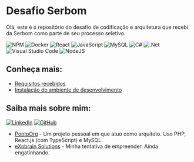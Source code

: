 # Desafio Serbom

Olá, este é o repositório do desafio de codificação e arquitetura que recebi da Serbom como parte de seu processo seletivo.

![NPM](https://img.shields.io/badge/NPM-%23CB3837.svg?style=for-the-badge&logo=npm&logoColor=white) ![Docker](https://img.shields.io/badge/docker-%230db7ed.svg?style=for-the-badge&logo=docker&logoColor=white) ![React](https://img.shields.io/badge/react-%2320232a.svg?style=for-the-badge&logo=react&logoColor=%2361DAFB) ![JavaScript](https://img.shields.io/badge/javascript-%23323330.svg?style=for-the-badge&logo=javascript&logoColor=%23F7DF1E) ![MySQL](https://img.shields.io/badge/mysql-4479A1.svg?style=for-the-badge&logo=mysql&logoColor=white) ![C#](https://img.shields.io/badge/c%23-%23239120.svg?style=for-the-badge&logo=csharp&logoColor=white) ![.Net](https://img.shields.io/badge/.NET-5C2D91?style=for-the-badge&logo=.net&logoColor=white) ![Visual Studio Code](https://img.shields.io/badge/Visual%20Studio%20Code-0078d7.svg?style=for-the-badge&logo=visual-studio-code&logoColor=white) ![NodeJS](https://img.shields.io/badge/node.js-6DA55F?style=for-the-badge&logo=node.js&logoColor=white)

## Conheça mais:

- [Requisitos recebidos](docs/requirements.md)
- [Instalação do ambiente de desenvolvimento](docs/install.md)

## Saiba mais sobre mim:

[![LinkedIn](https://img.shields.io/badge/linkedin-%230077B5.svg?style=for-the-badge&logo=linkedin&logoColor=white)](https://www.linkedin.com/in/mauriciomoura/) [![GitHub](https://img.shields.io/badge/github-%23121011.svg?style=for-the-badge&logo=github&logoColor=white)](https://github.com/Porantim)

- [PontoOrg](https://github.com/Porantim/PontoOrg) - Um projeto pessoal em que atuo como arquiteto. Uso PHP, React.js (com TypeScript) e MySQL.
- [eXobrain Solutions](https://exobrain.com.br) - Minha tentativa de empreender. Ainda engatinhando.
